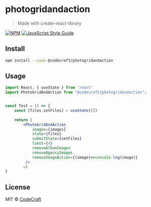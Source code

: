 # photogridandaction

> Made with create-react-library

[![NPM](https://img.shields.io/npm/v/@codecraft/photogridandaction.svg)](https://www.npmjs.com/package/@codecraft/photogridandaction) [![JavaScript Style Guide](https://img.shields.io/badge/code_style-standard-brightgreen.svg)](https://standardjs.com)

## Install

```bash
npm install --save @codecraft/photogridandaction
```

## Usage

```jsx
import React, { useState } from 'react'
import PhotoGridAndAction from "@codecraft/photogridandaction";


const Test = () => {
    const [files,setFiles] = useState([])
    
    return (
        <PhotoGridAndAction 
            images={images} 
            state={files} 
            submitState={setFiles} 
            limit={4}
            removeAlbumImages
            removeAgencyImages
            removeImageAction={(image)=>console.log(image)} 
         />
        =)
}
```

## License

MIT © [CodeCraft](https://github.com/CodeCraft)
